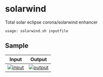 # solarwind
Total solar eclipse corona/solarwind enhancer

```
usage: solarwind.sh inputfile
```

## Sample

|Input|Output|
|-----|------|
|[![input](../gh-pages/sample_input_300.jpg)](../gh-pages/sample_input_1000.jpg)|[![output](../gh-pages/sample_output_300.jpg)](../gh-pages/sample_output_1000.jpg)|

